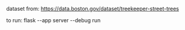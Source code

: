 dataset from: https://data.boston.gov/dataset/treekeeper-street-trees

to run: 
	flask --app server --debug run
